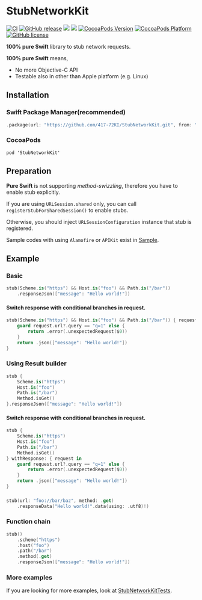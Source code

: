 # StubNetworkKit

[![CI](https://github.com/417-72KI/StubNetworkKit/actions/workflows/ci.yml/badge.svg)](https://github.com/417-72KI/StubNetworkKit/actions/workflows/ci.yml)
[![GitHub release](https://img.shields.io/github/release/417-72KI/StubNetworkKit/all.svg)](https://github.com/417-72KI/StubNetworkKit/releases)
[![](https://img.shields.io/endpoint?url=https%3A%2F%2Fswiftpackageindex.com%2Fapi%2Fpackages%2F417-72KI%2FStubNetworkKit%2Fbadge%3Ftype%3Dswift-versions)](https://swiftpackageindex.com/417-72KI/StubNetworkKit)
[![](https://img.shields.io/endpoint?url=https%3A%2F%2Fswiftpackageindex.com%2Fapi%2Fpackages%2F417-72KI%2FStubNetworkKit%2Fbadge%3Ftype%3Dplatforms)](https://swiftpackageindex.com/417-72KI/StubNetworkKit)
[![CocoaPods Version](http://img.shields.io/cocoapods/v/StubNetworkKit.svg?style=flat)](http://cocoapods.org/pods/StubNetworkKit)
[![CocoaPods Platform](http://img.shields.io/cocoapods/p/StubNetworkKit.svg?style=flat)](http://cocoapods.org/pods/StubNetworkKit)
[![GitHub license](https://img.shields.io/github/license/417-72KI/StubNetworkKit)](https://github.com/417-72KI/StubNetworkKit/blob/main/LICENSE)

**100% pure Swift** library to stub network requests.

**100% pure Swift** means, 
- No more Objective-C API
- Testable also in other than Apple platform (e.g. Linux)

## Installation
### Swift Package Manager(recommended)

```swift:Package.swift
.package(url: "https://github.com/417-72KI/StubNetworkKit.git", from: "0.2.0"),
```

### CocoaPods
```ruby:Podfile
pod 'StubNetworkKit'
```

## Preparation
**Pure Swift** is not supporting *method-swizzling*, therefore you have to enable stub explicitly.

If you are using `URLSession.shared` only, you can call `registerStubForSharedSession()` to enable stubs.

Otherwise, you should inject `URLSessionConfiguration` instance that stub is registered.

Sample codes with using `Alamofire` or `APIKit` exist in [Sample](https://github.com/417-72KI/StubNetworkKit/tree/main/Tests/StubNetworkKitTests/Sample).

## Example
### Basic

```swift
stub(Scheme.is("https") && Host.is("foo") && Path.is("/bar"))
    .responseJson(["message": "Hello world!"])
```

#### Switch response with conditional branches in request.

```swift
stub(Scheme.is("https") && Host.is("foo") && Path.is("/bar")) { request in
    guard request.url?.query == "q=1" else {
        return .error(.unexpectedRequest($0))
    }
    return .json(["message": "Hello world!"])
}
```

### Using Result builder
```swift
stub {
    Scheme.is("https")
    Host.is("foo")
    Path.is("/bar")
    Method.isGet()
}.responseJson(["message": "Hello world!"])
```

#### Switch response with conditional branches in request.

```swift
stub {
    Scheme.is("https")
    Host.is("foo")
    Path.is("/bar")
    Method.isGet()
} withResponse: { request in
    guard request.url?.query == "q=1" else {
        return .error(.unexpectedRequest($0))
    }
    return .json(["message": "Hello world!"]) 
}
```

### 
```swift
stub(url: "foo://bar/baz", method: .get)
    .responseData("Hello world!".data(using: .utf8)!)
```

### Function chain
```swift
stub()
    .scheme("https")
    .host("foo")
    .path("/bar")
    .method(.get)
    .responseJson(["message": "Hello world!"])
```

### More examples
If you are looking for more examples, look at [StubNetworkKitTests](https://github.com/417-72KI/StubNetworkKit/blob/main/Tests/StubNetworkKitTests).
